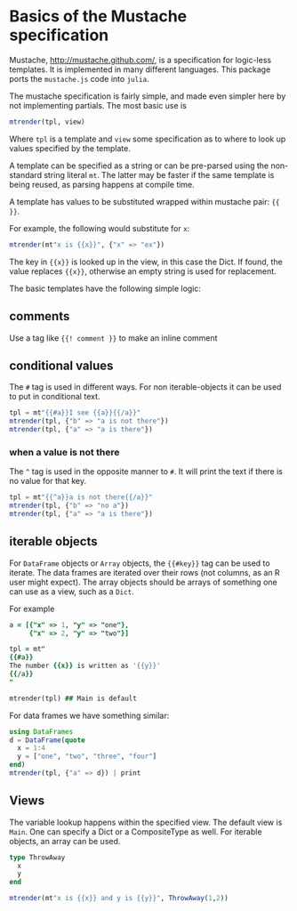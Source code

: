 # Basics of the Mustache specification

Mustache, http://mustache.github.com/, is a specification for logic-less templates. It is implemented in many different languages. This package ports the `mustache.js` code into `julia`.

The mustache specification is fairly simple, and made even simpler here by not implementing partials. 
The most basic use is

```julia
mtrender(tpl, view)
```

Where `tpl` is a template and `view` some specification as to where to look up values specified by the template.

A template can be specified as a string or can be pre-parsed using the non-standard string literal `mt`. The latter may be faster if the same template is being reused, as parsing happens at compile time.

A template has values to be substituted wrapped within mustache pair: `{{ }}`.

For example, the following would substitute for `x`:

```julia
mtrender(mt"x is {{x}}", {"x" => "ex"})
```

The key in `{{x}}` is looked up in the view, in this case the Dict. If found, the value replaces `{{x}}`, otherwise an empty string is used for replacement.

The basic templates have the following simple logic:

## comments

Use a tag like `{{! comment }}` to make an inline comment

## conditional values

The `#` tag is used in different ways. For non iterable-objects it can be used to put in conditional text. 

```julia
tpl = mt"{{#a}}I see {{a}}{{/a}}"
mtrender(tpl, {"b" => "a is not there"})
mtrender(tpl, {"a" => "a is there"})
```

### when a value is not there
The `^` tag is used in the opposite manner to `#`. It will print the text if there is no value for that key.

```julia
tpl = mt"{{^a}}a is not there{{/a}}"
mtrender(tpl, {"b" => "no a"})
mtrender(tpl, {"a" => "a is there"})
```

## iterable objects

For `DataFrame` objects or `Array` objects, the `{{#key}}` tag can be used to iterate. The data frames are iterated over their rows (not columns, as an R user might expect). The array objects should be arrays of something one can use as a view, such as a `Dict`.

For example
```j
a = [{"x" => 1, "y" => "one"},
     {"x" => 2, "y" => "two"}]

tpl = mt"
{{#a}}
The number {{x}} is written as '{{y}}'
{{/a}}
"

mtrender(tpl) ## Main is default
```


For data frames we have something similar:

```julia
using DataFrames
d = DataFrame(quote
  x = 1:4
  y = ["one", "two", "three", "four"]
end)
mtrender(tpl, {"a" => d}) | print
```


## Views

The variable lookup happens within the specified view. The default view is `Main`. One can specify a Dict or a CompositeType as well. For iterable objects, an array can be used.

```julia
type ThrowAway
  x
  y
end

mtrender(mt"x is {{x}} and y is {{y}}", ThrowAway(1,2))
``` 
